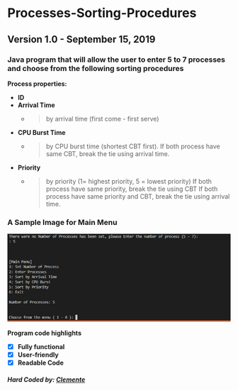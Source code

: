 # Processes-Sorting-Procedures

## Version 1.0 - September 15, 2019

### Java program that will allow the user to enter 5 to 7 processes and choose from the following sorting procedures
**Process properties:**
- **ID**
- **Arrival Time**
    - > by arrival time (first come - first serve)
- **CPU Burst Time**
    - > by CPU burst time (shortest CBT first). If both process have same CBT, break the tie using arrival time.
- **Priority**
    - > by priority (1= highest priority, 5 = lowest priority) If both process have same priority, break the tie using CBT  If both process have same priority and CBT, break the tie using arrival time.

### A Sample Image for Main Menu
![MainMenu](image.png)

**Program code highlights**
- [x] **Fully functional**
- [x] **User-friendly**
- [x] **Readable Code**

##### *Hard Coded by: [Clemente](https://www.facebook.com/eksqtr)*